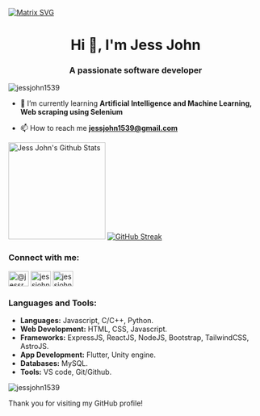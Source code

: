 [![Matrix SVG](https://raw.githubusercontent.com/rodrigograca31/rodrigograca31/master/matrix.svg)](https://www.youtube.com/watch?v=SDkAGkd4NLc) 
<h1 align="center">Hi 👋, I'm Jess John</h1>
<h3 align="center">A passionate software developer</h3>

<p align="left"> <img src="https://komarev.com/ghpvc/?username=jessjohn1539&label=Profile%20views&color=0e75b6&style=flat" alt="jessjohn1539" /> </p>

- 🌱 I’m currently learning **Artificial Intelligence and Machine Learning, Web scraping using Selenium**

- 📫 How to reach me **jessjohn1539@gmail.com**

<a href="https://github.com/anuraghazra/github-readme-stats"><img alt="Jess John's Github Stats" src="https://denvercoder1-github-readme-stats.vercel.app/api/?username=jessjohn1539&show_icons=true&count_private=true&theme=vue-dark&hide_border=true" height="192px"/></a>
[![GitHub Streak](https://streak-stats.demolab.com?user=jessjohn1539&theme=vue-dark&hide_border=true)](https://git.io/streak-stats)

<h3 align="left">Connect with me:</h3>
<p align="left">
<a href="https://twitter.com/@jessretweets" target="blank"><img align="center" src="https://raw.githubusercontent.com/rahuldkjain/github-profile-readme-generator/master/src/images/icons/Social/twitter.svg" alt="@jessretweets" height="30" width="40" /></a>
<a href="https://linkedin.com/in/jessjohn1539" target="blank"><img align="center" src="https://raw.githubusercontent.com/rahuldkjain/github-profile-readme-generator/master/src/images/icons/Social/linked-in-alt.svg" alt="jessjohn1539" height="30" width="40" /></a>
<a href="https://www.leetcode.com/jessjohn1539" target="blank"><img align="center" src="https://raw.githubusercontent.com/rahuldkjain/github-profile-readme-generator/master/src/images/icons/Social/leet-code.svg" alt="jessjohn1539" height="30" width="40" /></a>
</p>

<h3 align="left">Languages and Tools:</h3>

- **Languages:** Javascript, C/C++, Python.
- **Web Development:** HTML, CSS, Javascript.
- **Frameworks:** ExpressJS, ReactJS, NodeJS, Bootstrap, TailwindCSS, AstroJS.
- **App Development:** Flutter, Unity engine.
- **Databases:** MySQL.
- **Tools:** VS code, Git/Github.

<p><img align="center" src="https://github-readme-stats.vercel.app/api/top-langs?username=jessjohn1539&show_icons=true&locale=en&layout=compact&theme=dark" alt="jessjohn1539" /></p>

Thank you for visiting my GitHub profile!

